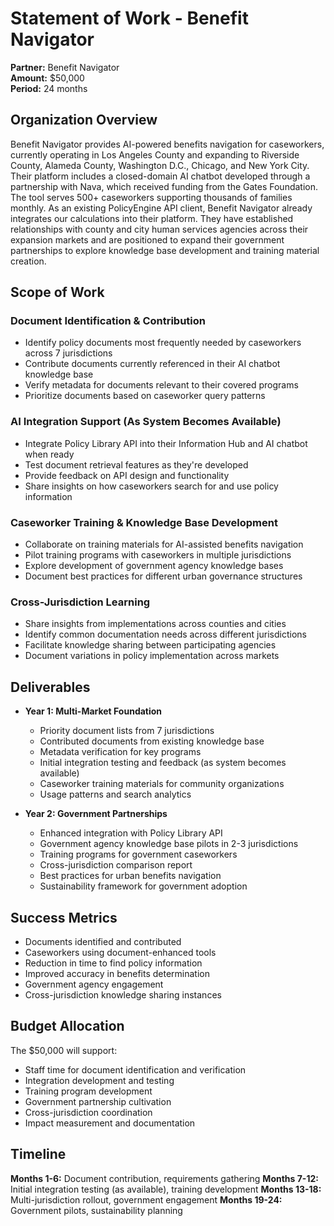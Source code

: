 # Statement of Work - Benefit Navigator

**Partner:** Benefit Navigator  
**Amount:** $50,000  
**Period:** 24 months  

## Organization Overview

Benefit Navigator provides AI-powered benefits navigation for caseworkers, currently operating in Los Angeles County and expanding to Riverside County, Alameda County, Washington D.C., Chicago, and New York City. Their platform includes a closed-domain AI chatbot developed through a partnership with Nava, which received funding from the Gates Foundation. The tool serves 500+ caseworkers supporting thousands of families monthly. As an existing PolicyEngine API client, Benefit Navigator already integrates our calculations into their platform. They have established relationships with county and city human services agencies across their expansion markets and are positioned to expand their government partnerships to explore knowledge base development and training material creation.

## Scope of Work

### Document Identification & Contribution
- Identify policy documents most frequently needed by caseworkers across 7 jurisdictions
- Contribute documents currently referenced in their AI chatbot knowledge base
- Verify metadata for documents relevant to their covered programs
- Prioritize documents based on caseworker query patterns

### AI Integration Support (As System Becomes Available)
- Integrate Policy Library API into their Information Hub and AI chatbot when ready
- Test document retrieval features as they're developed
- Provide feedback on API design and functionality
- Share insights on how caseworkers search for and use policy information

### Caseworker Training & Knowledge Base Development
- Collaborate on training materials for AI-assisted benefits navigation
- Pilot training programs with caseworkers in multiple jurisdictions
- Explore development of government agency knowledge bases
- Document best practices for different urban governance structures

### Cross-Jurisdiction Learning
- Share insights from implementations across counties and cities
- Identify common documentation needs across different jurisdictions
- Facilitate knowledge sharing between participating agencies
- Document variations in policy implementation across markets

## Deliverables

- **Year 1: Multi-Market Foundation**
  - Priority document lists from 7 jurisdictions
  - Contributed documents from existing knowledge base
  - Metadata verification for key programs
  - Initial integration testing and feedback (as system becomes available)
  - Caseworker training materials for community organizations
  - Usage patterns and search analytics

- **Year 2: Government Partnerships**
  - Enhanced integration with Policy Library API
  - Government agency knowledge base pilots in 2-3 jurisdictions
  - Training programs for government caseworkers
  - Cross-jurisdiction comparison report
  - Best practices for urban benefits navigation
  - Sustainability framework for government adoption

## Success Metrics

- Documents identified and contributed
- Caseworkers using document-enhanced tools
- Reduction in time to find policy information
- Improved accuracy in benefits determination
- Government agency engagement
- Cross-jurisdiction knowledge sharing instances

## Budget Allocation

The $50,000 will support:
- Staff time for document identification and verification
- Integration development and testing
- Training program development
- Government partnership cultivation
- Cross-jurisdiction coordination
- Impact measurement and documentation

## Timeline

**Months 1-6:** Document contribution, requirements gathering
**Months 7-12:** Initial integration testing (as available), training development
**Months 13-18:** Multi-jurisdiction rollout, government engagement
**Months 19-24:** Government pilots, sustainability planning